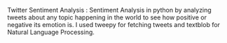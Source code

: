Twitter Sentiment Analysis : 
Sentiment Analysis in python by analyzing tweets about any topic happening in the world to see how positive or negative its emotion is. I used tweepy for fetching tweets and textblob for Natural Language Processing. 
